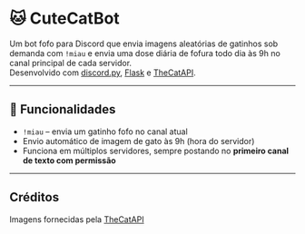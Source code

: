 # 🐱 CuteCatBot

Um bot fofo para Discord que envia imagens aleatórias de gatinhos sob demanda com `!miau` e envia uma dose diária de fofura todo dia às 9h no canal principal de cada servidor.  
Desenvolvido com [discord.py](https://discordpy.readthedocs.io), [Flask](https://flask.palletsprojects.com) e [TheCatAPI](https://thecatapi.com).

---

## 🚀 Funcionalidades

- `!miau` – envia um gatinho fofo no canal atual
- Envio automático de imagem de gato às 9h (hora do servidor)
- Funciona em múltiplos servidores, sempre postando no **primeiro canal de texto com permissão**

---

## Créditos
Imagens fornecidas pela [TheCatAPI](https://thecatapi.com/)
